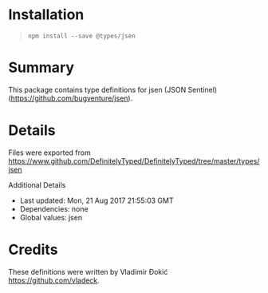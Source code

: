# Installation
> `npm install --save @types/jsen`

# Summary
This package contains type definitions for jsen (JSON Sentinel) (https://github.com/bugventure/jsen).

# Details
Files were exported from https://www.github.com/DefinitelyTyped/DefinitelyTyped/tree/master/types/jsen

Additional Details
 * Last updated: Mon, 21 Aug 2017 21:55:03 GMT
 * Dependencies: none
 * Global values: jsen

# Credits
These definitions were written by Vladimir Đokić <https://github.com/vladeck>.
